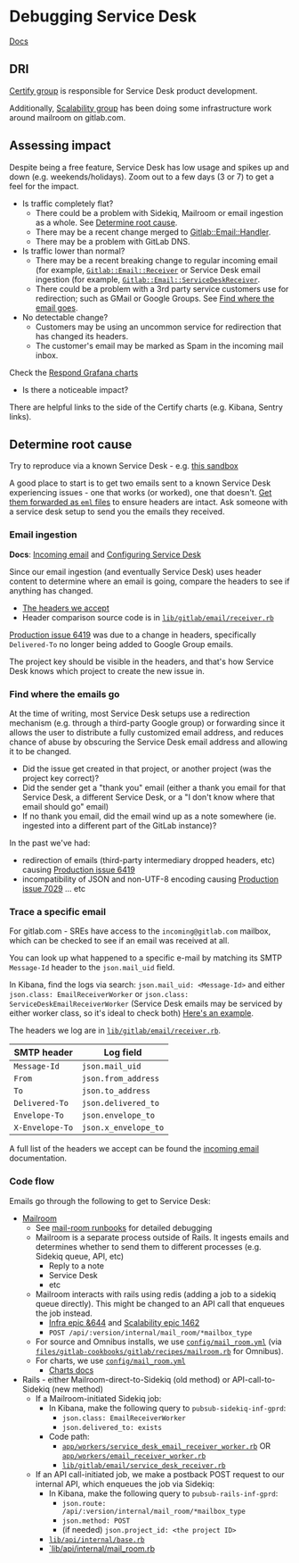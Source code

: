# Debugging Service Desk

[Docs](https://docs.gitlab.com/ee/user/project/service_desk.html)

## DRI

[Certify group](https://about.gitlab.com/handbook/product/categories/features/#plancertify-group) is responsible for Service Desk product development.

Additionally, [Scalability group](https://about.gitlab.com/handbook/engineering/infrastructure/team/scalability/) has been doing some infrastructure work around mailroom on gitlab.com.

## Assessing impact

Despite being a free feature, Service Desk has low usage and spikes up and down (e.g. weekends/holidays).
Zoom out to a few days (3 or 7) to get a feel for the impact.

- Is traffic completely flat?
  - There could be a problem with Sidekiq, Mailroom or email ingestion as a whole. See [Determine root cause](#determine-root-cause).
  - There may be a recent change merged to [Gitlab::Email::Handler](https://gitlab.com/gitlab-org/gitlab/-/blob/master/lib/gitlab/email/handler.rb).
  - There may be a problem with GitLab DNS.
- Is traffic lower than normal?
  - There may be a recent breaking change to regular incoming email (for example, [`Gitlab::Email::Receiver`](https://gitlab.com/gitlab-org/gitlab/-/blob/master/lib/gitlab/email/receiver.rb) or Service Desk email ingestion (for example, [`Gitlab::Email::ServiceDeskReceiver`](https://gitlab.com/gitlab-org/gitlab/-/blob/master/lib/gitlab/email/service_desk_receiver.rb).
  - There could be a problem with a 3rd party service customers use for redirection; such as GMail or Google Groups. See [Find where the email goes](#find-where-the-emails-go).
- No detectable change?
  - Customers may be using an uncommon service for redirection that has changed its headers.
  - The customer's email may be marked as Spam in the incoming mail inbox.

Check the [Respond Grafana charts](https://dashboards.gitlab.net/d/stage-groups-respond/stage-groups-respond-group-dashboard?orgId=1&from=now-7d&to=now)

- Is there a noticeable impact?

There are helpful links to the side of the Certify charts (e.g. Kibana, Sentry links).

## Determine root cause

Try to reproduce via a known Service Desk - e.g. [this sandbox](https://gitlab.com/issue-reproduce/mailroom-sandbox)

A good place to start is to get two emails sent to a known Service Desk experiencing issues - one that works (or worked), one that doesn't.
[Get them forwarded as `eml` files](https://support.google.com/mail/answer/9261412?hl=en) to ensure headers are intact.
Ask someone with a service desk setup to send you the emails they received.

### Email ingestion

**Docs**: [Incoming email](https://docs.gitlab.com/ee/administration/incoming_email.html) and [Configuring Service Desk](https://docs.gitlab.com/ee/user/project/service_desk.html#configuring-service-desk)

Since our email ingestion (and eventually Service Desk) uses header content to determine where an email is going, compare the headers to see if anything has changed.

- [The headers we accept](https://docs.gitlab.com/ee/administration/incoming_email.html#accepted-headers)
- Header comparison source code is in [`lib/gitlab/email/receiver.rb`](https://gitlab.com/gitlab-org/gitlab/blob/master/lib/gitlab/email/receiver.rb)

[Production issue 6419](https://gitlab.com/gitlab-com/gl-infra/production/-/issues/6419) was due to a change in headers, specifically `Delivered-To` no longer being added to Google Group emails.

The project key should be visible in the headers, and that's how Service Desk knows which project to create the new issue in.

### Find where the emails go

At the time of writing, most Service Desk setups use a redirection mechanism (e.g. through a third-party Google group) or forwarding since it allows the user to distribute a fully customized email address, and reduces chance of abuse by obscuring the Service Desk email address and allowing it to be changed.

- Did the issue get created in that project, or another project (was the project key correct)?
- Did the sender get a "thank you" email (either a thank you email for that Service Desk, a different Service Desk, or a "I don't know where that email should go" email)
- If no thank you email, did the email wind up as a note somewhere (ie. ingested into a different part of the GitLab instance)?

In the past we've had:

- redirection of emails (third-party intermediary dropped headers, etc) causing [Production issue 6419](https://gitlab.com/gitlab-com/gl-infra/production/-/issues/6419)
- incompatibility of JSON and non-UTF-8 encoding causing [Production issue 7029](https://gitlab.com/gitlab-com/gl-infra/production/-/issues/7029)
  ... etc

### Trace a specific email

For gitlab.com - SREs have access to the `incoming@gitlab.com` mailbox, which can be checked to see if an email was received at all.

You can look up what happened to a specific e-mail by matching its SMTP `Message-Id` header to the `json.mail_uid` field.

In Kibana, find the logs via search: `json.mail_uid: <Message-Id>` and either `json.class: EmailReceiverWorker` or `json.class: ServiceDeskEmailReceiverWorker` (Service Desk emails may be serviced by either worker class, so it's ideal to check both)
[Here's an example](https://gitlab.com/gitlab-org/gitlab/-/issues/362030#note_942296374).

The headers we log are in [`lib/gitlab/email/receiver.rb`](https://gitlab.com/gitlab-org/gitlab/-/blob/98b8898604f3bc8d43ec079d51814d7ecadd3419/lib/gitlab/email/receiver.rb#L32-49).

| SMTP header     | Log field             |
|-----------------|-----------------------|
| `Message-Id`    | `json.mail_uid`       |
| `From`          | `json.from_address`   |
| `To`            | `json.to_address`     |
| `Delivered-To`  | `json.delivered_to`   |
| `Envelope-To`   | `json.envelope_to`    |
| `X-Envelope-To` | `json.x_envelope_to`  |

A full list of the headers we accept can be found the [incoming email](https://docs.gitlab.com/ee/administration/incoming_email.html#accepted-headers) documentation.

### Code flow

Emails go through the following to get to Service Desk:

- [Mailroom](https://gitlab.com/gitlab-org/gitlab-mail_room)
  - See [mail-room runbooks](../mailroom/README.md) for detailed debugging
  - Mailroom is a separate process outside of Rails. It ingests emails and determines whether to send them to different processes (e.g. Sidekiq queue, API, etc)
    - Reply to a note
    - Service Desk
    - etc
  - Mailroom interacts with rails using redis (adding a job to a sidekiq queue directly). This might be changed to an API call that enqueues the job instead.
    - [Infra epic &644](https://gitlab.com/groups/gitlab-com/gl-infra/-/epics/644) and [Scalability epic 1462](https://gitlab.com/gitlab-com/gl-infra/scalability/-/issues/1462)
    - `POST /api/:version/internal/mail_room/*mailbox_type`
  - For source and Omnibus installs, we use [`config/mail_room.yml`](https://gitlab.com/gitlab-org/gitlab/-/blob/master/config/mail_room.yml) (via [`files/gitlab-cookbooks/gitlab/recipes/mailroom.rb`](https://gitlab.com/gitlab-org/omnibus-gitlab/-/blob/master/files/gitlab-cookbooks/gitlab/recipes/mailroom.rb#L25) for Omnibus).
  - For charts, we use [`config/mail_room.yml`](https://gitlab.com/gitlab-org/gitlab/-/blob/master/config/mail_room.yml)
    - [Charts docs](https://docs.gitlab.com/charts/charts/gitlab/mailroom/)
- Rails - either Mailroom-direct-to-Sidekiq (old method) or API-call-to-Sidekiq (new method)
  - If a Mailroom-initiated Sidekiq job:
    - In Kibana, make the following query to `pubsub-sidekiq-inf-gprd`:
      - `json.class: EmailReceiverWorker`
      - `json.delivered_to: exists`
    - Code path:
      - [`app/workers/service_desk_email_receiver_worker.rb`](https://gitlab.com/gitlab-org/gitlab/blob/master/app/workers/service_desk_email_receiver_worker.rb) OR [`app/workers/email_receiver_worker.rb`](https://gitlab.com/gitlab-org/gitlab/blob/master/app/workers/email_receiver_worker.rb)
      - [`lib/gitlab/email/service_desk_receiver.rb`](https://gitlab.com/gitlab-org/gitlab/blob/master/lib/gitlab/email/service_desk_receiver.rb)
  - If an API call-initiated job, we make a postback POST request to our internal API, which enqueues the job via Sidekiq:
    - In Kibana, make the following query to `pubsub-rails-inf-gprd`:
      - `json.route: /api/:version/internal/mail_room/*mailbox_type`
      - `json.method: POST`
      - (if needed) `json.project_id: <the project ID>`
    - [`lib/api/internal/base.rb`](https://gitlab.com/gitlab-org/gitlab/-/blob/509e4ffb7626999af33406638bb80cd0de695d85/lib/api/internal/base.rb#L278-284)
    - [`lib/api/internal/mail_room.rb](https://gitlab.com/gitlab-org/gitlab/blob/master/lib/api/internal/mail_room.rb)
